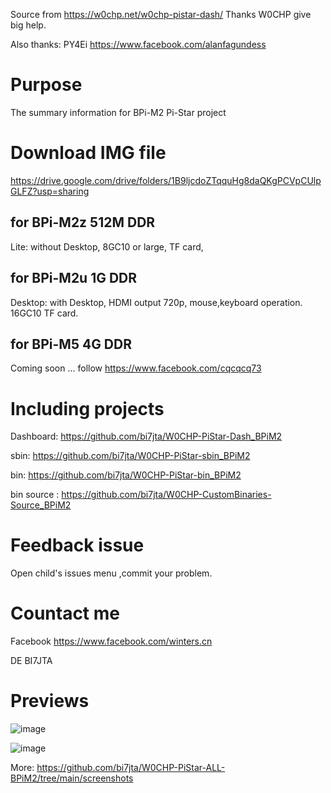 Source from https://w0chp.net/w0chp-pistar-dash/ Thanks W0CHP give big help.

Also thanks: PY4Ei https://www.facebook.com/alanfagundess

# Purpose
The summary information for BPi-M2 Pi-Star project

# Download IMG file
https://drive.google.com/drive/folders/1B9ljcdoZTqquHg8daQKgPCVpCUlpGLFZ?usp=sharing

## for BPi-M2z 512M DDR
Lite: without Desktop, 8GC10 or large, TF card,

## for BPi-M2u 1G DDR
Desktop: with Desktop, HDMI output 720p, mouse,keyboard operation. 16GC10 TF card.


## for BPi-M5 4G DDR
Coming soon ...  follow https://www.facebook.com/cqcqcq73


# Including projects
Dashboard: https://github.com/bi7jta/W0CHP-PiStar-Dash_BPiM2

sbin: https://github.com/bi7jta/W0CHP-PiStar-sbin_BPiM2

bin: https://github.com/bi7jta/W0CHP-PiStar-bin_BPiM2

bin source : https://github.com/bi7jta/W0CHP-CustomBinaries-Source_BPiM2

# Feedback issue
Open child's issues menu ,commit your problem.
 

# Countact me
Facebook https://www.facebook.com/winters.cn

DE BI7JTA


# Previews

![image](https://github.com/bi7jta/W0CHP-PiStar-ALL-BPiM2/blob/main/screenshots/MMDVM-Pod-list-M2u-M2z.jpeg)

![image](https://github.com/bi7jta/W0CHP-PiStar-ALL-BPiM2/blob/main/screenshots/3D-7inch-BPi-M2u-HDMI.jpeg)

More: https://github.com/bi7jta/W0CHP-PiStar-ALL-BPiM2/tree/main/screenshots


